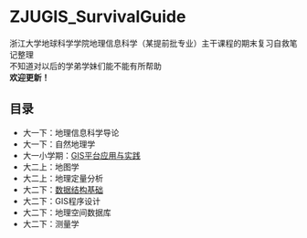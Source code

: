 # ZJUGIS_SurvivalGuide  
浙江大学地球科学学院地理信息科学（某提前批专业）主干课程的期末复习自救笔记整理  
不知道对以后的学弟学妹们能不能有所帮助  
**欢迎更新！**  
  
## 目录
- 大一下：地理信息科学导论  
- 大一下：自然地理学  
- 大一小学期：[GIS平台应用与实践](https://github.com/yorktownting/ZJUGIS_SurvivalGuide/tree/master/GIS%E5%B9%B3%E5%8F%B0%E5%BA%94%E7%94%A8%E4%B8%8E%E5%AE%9E%E8%B7%B5)  
- 大二上：地图学  
- 大二上：地理定量分析  
- 大二下：[数据结构基础](https://github.com/yorktownting/ZJUGIS_SurvivalGuide/tree/master/%E6%95%B0%E6%8D%AE%E7%BB%93%E6%9E%84%E5%9F%BA%E7%A1%80)  
- 大二下：GIS程序设计  
- 大二下：地理空间数据库  
- 大二下：测量学  
